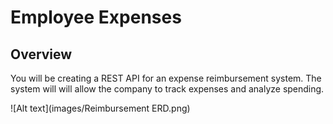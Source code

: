 # Employee Expenses

## Overview
You will be creating a REST API for an expense reimbursement system.
The system will will allow the company to track expenses and analyze spending.

![Alt text](images/Reimbursement ERD.png)
